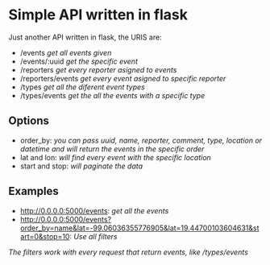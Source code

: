 # Simple API written in flask

Just another API written in flask, the URIS are:
- /events *get all events given*
- /events/:uuid *get the specific event*
- /reporters *get every reporter asigned to events*
- /reporters/events *get every event asigned to specific reporter*
- /types *get all the diferent event types*
- /types/events *get the all the events with a specific type*

## Options

- order_by: *you can pass uuid, name, reporter, comment, type, location or datetime and will return the events in the specific order*
- lat and lon: *will find every event with the specific location*
- start and stop: *will paginate the data*

## Examples

- http://0.0.0.0:5000/events: *get all the events*
- http://0.0.0.0:5000/events?order_by=name&lat=-99.06036355776905&lat=19.44700103604631&start=0&stop=10: *Use all filters*

*The filters work with every request that return events, like /types/events*
